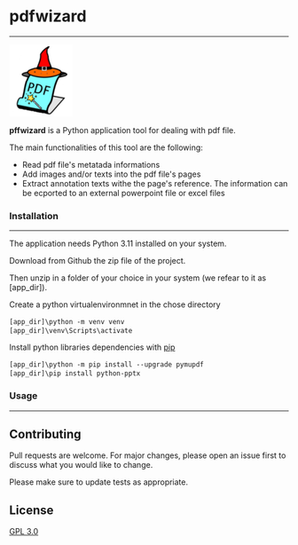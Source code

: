 # pdfwizard 
---
![Alt pdfwizard logo](./Media/pdfwizard-logo-sm.png)


**pffwizard** is a Python application tool for dealing with pdf file. 


The main functionalities of this tool are the following:
- Read pdf file's metatada informations
- Add images and/or texts into the pdf file's pages
- Extract annotation texts withe the page's reference. The information can be ecported to an external powerpoint file or excel files

### Installation
---
The application needs Python 3.11 installed on your system. 

Download from Github the zip file of the
project.

Then unzip in a folder of your choice in your system (we refear to it as [app_dir]).

Create a python virtualenvironmnet in the chose directory

    [app_dir]\python -m venv venv  
    [app_dir]\venv\Scripts\activate

Install python libraries dependencies with [pip](https://pip.pypa.io/en/stable/)

    [app_dir]\python -m pip install --upgrade pymupdf
    [app_dir]\pip install python-pptx


### Usage
---


## Contributing

Pull requests are welcome. For major changes, please open an issue first
to discuss what you would like to change.

Please make sure to update tests as appropriate.

## License

[GPL 3.0](https://www.gnu.org/licenses/gpl-3.0.en.html)
